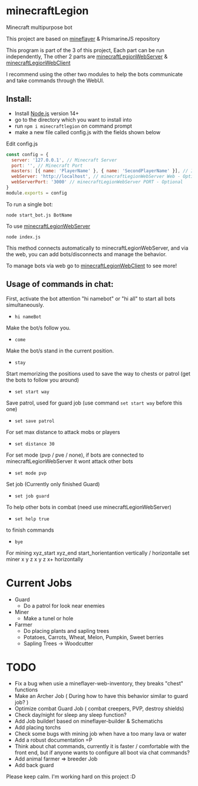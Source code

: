 
# minecraftLegion
Minecraft multipurpose bot

This project are based on <a target="_blank" href="https://github.com/PrismarineJS/mineflayer">mineflayer</a> & PrismarineJS repository

This program is part of the 3 of this project,
Each part can be run independently, 
The other 2 parts are <a target="_blank" href="https://github.com/sefirosweb/minecraftLegionWebServer">minecraftLegionWebServer</a> & <a href="https://github.com/sefirosweb/minecraftLegionWebClient">minecraftLegionWebClient</a>

I recommend using the other two modules to help the bots communicate and take commands through the WebUI.

## Install:
- Install [Node.js](https://nodejs.dev/) version 14+ 
- go to the directory which you want to install into
- run `npm i minecraftlegion` on command prompt
- make a new file called config.js with the fields shown below

Edit config.js
```js
const config = {
  server: '127.0.0.1', // Minecraft Server
  port: '', // Minecraft Port
  masters: [{ name: 'PlayerName' }, { name: 'SecondPlayerName' }], // Is requeried for manage the bot in game, *offline mode
  webServer: 'http://localhost', // minecraftLegionWebServer Web - Optional
  webServerPort: '3000' // minecraftLegionWebServer PORT - Optional
}
module.exports = config
```

To run a single bot:

    node start_bot.js BotName

To use [minecraftLegionWebServer](https://github.com/coolbot123/minecraftLegionWebServer)

    node index.js

This method connects automatically to minecraftLegionWebServer, and via the web, you can add bots/disconnects and manage the behavior.

To manage bots vía web go to <a target="_blank" href="https://github.com/sefirosweb/minecraftLegionWebClient">minecraftLegionWebClient</a> to see more!


## Usage of commands in chat:
First, activate the bot attention "hi namebot" or "hi all" to start all bots simultaneously.
* `hi nameBot`

Make the bot/s follow you.
* `come`

Make the bot/s stand in the current position.
* `stay`

Start memorizing the positions used to save the way to chests or patrol (get the bots to follow you around)
* `set start way`

Save patrol, used for guard job (use command `set start way` before this one)
* `set save patrol`

For set max distance to attack mobs or players
* `set distance 30`

For set mode (pvp / pve / none), if bots are connected to minecraftLegionWebServer it wont attack other bots
* `set mode pvp`

Set job (Currently only finished Guard)
* `set job guard`

To help other bots in combat (need use minecraftLegionWebServer)
* `set help true`

to finish commands
* `bye`

For mining xyz_start  xyz_end  start_horientantion  vertically / horizontalle
set miner x y z x y z x+ horizontally
# Current Jobs
- Guard
  * Do a patrol for look near enemies
- Miner
  * Make a tunel or hole
- Farmer
  * Do placing plants and sapling trees
  * Potatoes, Carrots, Wheat, Melon, Pumpkin, Sweet berries
  * Sapling Trees -> Woodcutter
# TODO
- Fix a bug when usie a mineflayer-web-inventory, they breaks "chest" functions
- Make an Archer Job ( During how to have this behavior similar to guard job? )
- Optimize combat Guard Job ( combat creepers, PVP, destroy shields)
- Check day/night for sleep any sleep function?
- Add Job builder! based on mineflayer-builder & Schematichs
- Add placing torchs
- Check some bugs with mining job when have a too many lava or water
- Add a robust documentation =P
- Think about chat commands, currently it is faster / comfortable with the front end, but if anyone wants to configure all boot via chat commands?
- Add animal farmer => breeder Job
- Add back guard

Please keep calm. I'm working hard on this project :D
